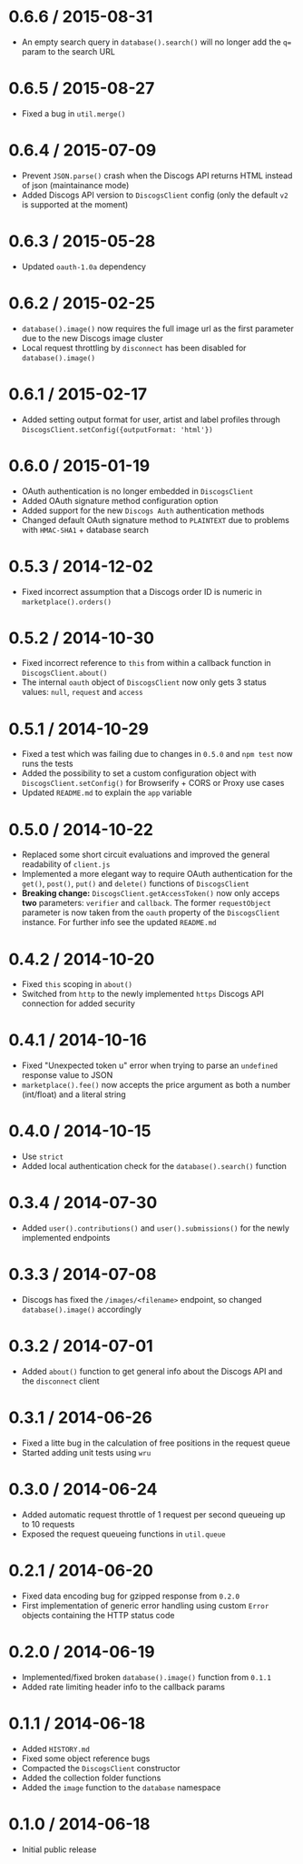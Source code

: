 0.6.6 / 2015-08-31
==================
  * An empty search query in `database().search()` will no longer add the `q=` param to the search URL

0.6.5 / 2015-08-27
==================
  * Fixed a bug in `util.merge()`

0.6.4 / 2015-07-09
==================
  * Prevent `JSON.parse()` crash when the Discogs API returns HTML instead of json (maintainance mode)
  * Added Discogs API version to `DiscogsClient` config (only the default `v2` is supported at the moment)

0.6.3 / 2015-05-28
==================
  * Updated `oauth-1.0a` dependency

0.6.2 / 2015-02-25
==================
  * `database().image()` now requires the full image url as the first parameter due to the new Discogs image cluster
  * Local request throttling by `disconnect` has been disabled for `database().image()`

0.6.1 / 2015-02-17
==================
  * Added setting output format for user, artist and label profiles through `DiscogsClient.setConfig({outputFormat: 'html'})`

0.6.0 / 2015-01-19
==================
  * OAuth authentication is no longer embedded in `DiscogsClient`
  * Added OAuth signature method configuration option
  * Added support for the new `Discogs Auth` authentication methods
  * Changed default OAuth signature method to `PLAINTEXT` due to problems with `HMAC-SHA1` + database search

0.5.3 / 2014-12-02
==================
  * Fixed incorrect assumption that a Discogs order ID is numeric in `marketplace().orders()`

0.5.2 / 2014-10-30
==================
  * Fixed incorrect reference to `this` from within a callback function in `DiscogsClient.about()`
  * The internal `oauth` object of `DiscogsClient` now only gets 3 status values: `null`, `request` and `access`

0.5.1 / 2014-10-29
==================
  * Fixed a test which was failing due to changes in `0.5.0` and `npm test` now runs the tests
  * Added the possibility to set a custom configuration object with `DiscogsClient.setConfig()` for Browserify + CORS or Proxy use cases
  * Updated `README.md` to explain the `app` variable

0.5.0 / 2014-10-22
==================
  * Replaced some short circuit evaluations and improved the general readability of `client.js`
  * Implemented a more elegant way to require OAuth authentication for the `get()`, `post()`, `put()` and `delete()` functions of `DiscogsClient`
  * **Breaking change:** `DiscogsClient.getAccessToken()` now only acceps **two** parameters: `verifier` and `callback`. 
    The former `requestObject` parameter is now taken from the `oauth` property of the `DiscogsClient` instance. 
    For further info see the updated `README.md`

0.4.2 / 2014-10-20
==================
  * Fixed `this` scoping in `about()`
  * Switched from `http` to the newly implemented `https` Discogs API connection for added security

0.4.1 / 2014-10-16
==================
  * Fixed "Unexpected token u" error when trying to parse an `undefined` response value to JSON
  * `marketplace().fee()` now accepts the price argument as both a number (int/float) and a literal string

0.4.0 / 2014-10-15
==================
  * Use `strict`
  * Added local authentication check for the `database().search()` function

0.3.4 / 2014-07-30
==================
  * Added `user().contributions()` and `user().submissions()` for the newly implemented endpoints

0.3.3 / 2014-07-08
==================
  * Discogs has fixed the `/images/<filename>` endpoint, so changed `database().image()` accordingly

0.3.2 / 2014-07-01
==================
  * Added `about()` function to get general info about the Discogs API and the `disconnect` client

0.3.1 / 2014-06-26
==================
  * Fixed a litte bug in the calculation of free positions in the request queue
  * Started adding unit tests using `wru`

0.3.0 / 2014-06-24
==================
  * Added automatic request throttle of 1 request per second queueing up to 10 requests
  * Exposed the request queueing functions in `util.queue`

0.2.1 / 2014-06-20
==================
  * Fixed data encoding bug for gzipped response from `0.2.0`
  * First implementation of generic error handling using custom `Error` objects containing the HTTP status code

0.2.0 / 2014-06-19
==================
  * Implemented/fixed broken `database().image()` function from `0.1.1`
  * Added rate limiting header info to the callback params

0.1.1 / 2014-06-18
==================
  * Added `HISTORY.md`
  * Fixed some object reference bugs 
  * Compacted the `DiscogsClient` constructor
  * Added the collection folder functions
  * Added the `image` function to the `database` namespace

0.1.0 / 2014-06-18
==================
  * Initial public release